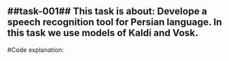 ##task-001##
This task is about: Develope a speech recognition tool for Persian language.
In this task we use models of Kaldi and Vosk.
------------------------------------------------------------------------------
#Code explanation:
